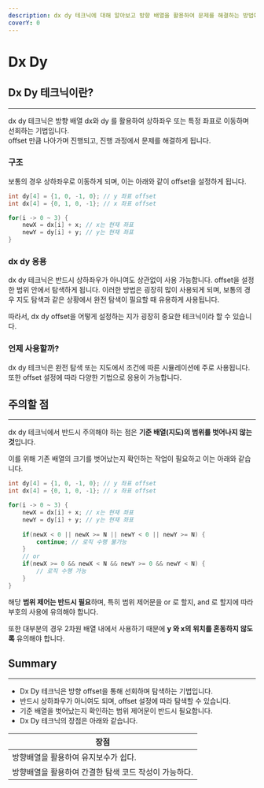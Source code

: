 ```yaml
---
description: dx dy 테크닉에 대해 알아보고 방향 배열을 활용하여 문제를 해결하는 방법에 대해 확인합니다.
coverY: 0
---
```


# Dx Dy

## Dx Dy 테크닉이란?

***

dx dy 테크닉은 방향 배열 dx와 dy 를 활용하여 상하좌우 또는 특정 좌표로 이동하며 선회하는 기법입니다.\
offset 만큼 나아가며 진행되고, 진행 과정에서 문제를 해결하게 됩니다.

### 구조

보통의 경우 상하좌우로 이동하게 되며, 이는 아래와 같이 offset을 설정하게 됩니다.

```cpp
int dy[4] = {1, 0, -1, 0}; // y 좌표 offset
int dx[4] = {0, 1, 0, -1}; // x 좌표 offset

for(i -> 0 ~ 3) {
    newX = dx[i] + x; // x는 현재 좌표
    newY = dy[i] + y; // y는 현재 좌표
}
```

### dx dy 응용

dx dy 테크닉은 반드시 상하좌우가 아니여도 상관없이 사용 가능합니다. offset을 설정한 범위 안에서 탐색하게 됩니다. 이러한 방법은 굉장히 많이 사용되게 되며, 보통의 경우 지도 탐색과 같은 상황에서 완전 탐색이 필요할 때 유용하게 사용됩니다.

따라서, dx dy offset을 어떻게 설정하는 지가 굉장히 중요한 테크닉이라 할 수 있습니다.

### 언제 사용할까?

dx dy 테크닉은 완전 탐색 또는 지도에서 조건에 따른 시뮬레이션에 주로 사용됩니다. 또한 offset 설정에 따라 다양한 기법으로 응용이 가능합니다.



## 주의할 점

***

dx dy 테크닉에서 반드시 주의해야 하는 점은 **기준 배열(지도)의 범위를 벗어나지 않는 것**입니다.

이를 위해 기존 배열의 크기를 벗어났는지 확인하는 작업이 필요하고 이는 아래와 같습니다.

```cpp
int dy[4] = {1, 0, -1, 0}; // y 좌표 offset
int dx[4] = {0, 1, 0, -1}; // x 좌표 offset

for(i -> 0 ~ 3) {
    newX = dx[i] + x; // x는 현재 좌표
    newY = dy[i] + y; // y는 현재 좌표
    
    if(newX < 0 || newX >= N || newY < 0 || newY >= N) {
        continue; // 로직 수행 불가능
    }
    // or
    if(newX >= 0 && newX < N && newY >= 0 && newY < N) {
        // 로직 수행 가능
    }
}
```

해당 **범위 제어는 반드시 필요**하며, 특히 범위 제어문을 or 로 할지, and 로 할지에 따라 부호의 사용에 유의해야 합니다.



또한 대부분의 경우 2차원 배열 내에서 사용하기 때문에 **y 와 x의 위치를 혼동하지 않도록** 유의해야 합니다.

## Summary

***

* Dx Dy 테크닉은 방향 offset을 통해 선회하며 탐색하는 기법입니다.
* 반드시 상하좌우가 아니여도 되며, offset 설정에 따라 탐색할 수 있습니다.
* 기준 배열을 벗어났는지 확인하는 범위 제어문이 반드시 필요합니다.
* Dx Dy 테크닉의 장점은 아래와 같습니다.

| 장점                             |
| ------------------------------ |
| 방향배열을 활용하여 유지보수가 쉽다.           |
| 방향배열을 활용하여 간결한 탐색 코드 작성이 가능하다. |

